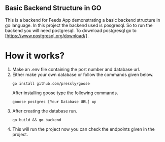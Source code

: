 ## Basic Backend Structure in GO
This is a backend for Feeds App demonstrating a basic backend structure in go language. In this project the backend used is posgresql. So to run the backend you will need postgresql. To download postgresql go to [https://www.postgresql.org/download/] .

# How it works?
1. Make an .env file containing the port number and database url.
2. Either make your own database or follow the commands given below.
   ```
   go install github.com/pressly/goose
   ```
   After installing goose type the following commands.
   ```
   gooose postgres [Your Database URL] up
   ```
3. After creating the database run.
   ```
   go build && go_backend
   ```
4. This will run the project now you can check the endpoints given in the project.
   

